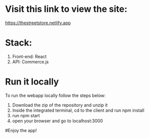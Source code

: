 # Visit this link to view the site:
https://thestreetstore.netlify.app

# Stack: 
1. Front-end: React
2. API: Commerce.js

# Run it locally
To run the webapp locally follow the steps below:
1. Download the zip of the repository and unzip it
2. Inside the integrated terminal, cd to the client and run npm install
3. run npm start
4. open your browser and go to localhost:3000

#Enjoy the app!

